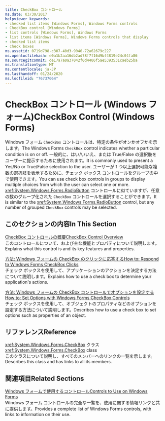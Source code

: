 ```yaml
---
title: CheckBox コントロール
ms.date: 03/30/2017
helpviewer_keywords:
- checked list items [Windows Forms], Windows Forms controls
- CheckBox control [Windows Forms]
- list controls [Windows Forms], Windows Forms
- list items [Windows Forms], Windows Forms controls that display
- checked list items
- check boxes
ms.assetid: 0719d798-c307-40d3-9040-72a62679c227
ms.openlocfilehash: e0a1b2aa16db2ad78f7f16d9bf4819e24c04fa86
ms.sourcegitcommit: de17a7a0a37042f0d4406f5ae5393531caeb25ba
ms.translationtype: MT
ms.contentlocale: ja-JP
ms.lasthandoff: 01/24/2020
ms.locfileid: "76737064"
---
```

# <a name="checkbox-control-windows-forms"></a><span data-ttu-id="88c42-102">CheckBox コントロール (Windows フォーム)</span><span class="sxs-lookup"><span data-stu-id="88c42-102">CheckBox Control (Windows Forms)</span></span>
<span data-ttu-id="88c42-103">Windows フォーム `CheckBox` コントロールは、特定の条件がオンかオフかを示します。</span><span class="sxs-lookup"><span data-stu-id="88c42-103">The Windows Forms `CheckBox` control indicates whether a particular condition is on or off.</span></span> <span data-ttu-id="88c42-104">一般的に、はい/いいえ、または True/False の選択肢をユーザーに提示するために使用されます。</span><span class="sxs-lookup"><span data-stu-id="88c42-104">It is commonly used to present a Yes/No or True/False selection to the user.</span></span> <span data-ttu-id="88c42-105">ユーザーが 1 つ以上選択可能な複数の選択肢を表示するために、チェック ボックス コントロールをグループの中で使用できます。</span><span class="sxs-lookup"><span data-stu-id="88c42-105">You can use check box controls in groups to display multiple choices from which the user can select one or more.</span></span> <span data-ttu-id="88c42-106"><xref:System.Windows.Forms.RadioButton> コントロールに似ていますが、任意の数のグループ化された `CheckBox` コントロールを選択することができます。</span><span class="sxs-lookup"><span data-stu-id="88c42-106">It is similar to the <xref:System.Windows.Forms.RadioButton> control, but any number of grouped `CheckBox` controls may be selected.</span></span>  
  
## <a name="in-this-section"></a><span data-ttu-id="88c42-107">このセクションの内容</span><span class="sxs-lookup"><span data-stu-id="88c42-107">In This Section</span></span>  
 [<span data-ttu-id="88c42-108">CheckBox コントロールの概要</span><span class="sxs-lookup"><span data-stu-id="88c42-108">CheckBox Control Overview</span></span>](checkbox-control-overview-windows-forms.md)  
 <span data-ttu-id="88c42-109">このコントロールについて、および主な機能とプロパティについて説明します。</span><span class="sxs-lookup"><span data-stu-id="88c42-109">Explains what this control is and its key features and properties.</span></span>  
  
 [<span data-ttu-id="88c42-110">方法: Windows フォームの CheckBox のクリックに応答する</span><span class="sxs-lookup"><span data-stu-id="88c42-110">How to: Respond to Windows Forms CheckBox Clicks</span></span>](how-to-respond-to-windows-forms-checkbox-clicks.md)  
 <span data-ttu-id="88c42-111">チェック ボックスを使用して、アプリケーションのアクションを決定する方法について説明します。</span><span class="sxs-lookup"><span data-stu-id="88c42-111">Explains how to use a check box to determine your application's actions.</span></span>  
  
 [<span data-ttu-id="88c42-112">方法: Windows フォームの CheckBox コントロールでオプションを設定する</span><span class="sxs-lookup"><span data-stu-id="88c42-112">How to: Set Options with Windows Forms CheckBox Controls</span></span>](how-to-set-options-with-windows-forms-checkbox-controls.md)  
 <span data-ttu-id="88c42-113">チェック ボックスを使用して、オブジェクトのプロパティなどのオプションを設定する方法について説明します。</span><span class="sxs-lookup"><span data-stu-id="88c42-113">Describes how to use a check box to set options such as properties of an object.</span></span>  
  
## <a name="reference"></a><span data-ttu-id="88c42-114">リファレンス</span><span class="sxs-lookup"><span data-stu-id="88c42-114">Reference</span></span>  
 <span data-ttu-id="88c42-115"><xref:System.Windows.Forms.CheckBox> クラス</span><span class="sxs-lookup"><span data-stu-id="88c42-115"><xref:System.Windows.Forms.CheckBox> class</span></span>  
 <span data-ttu-id="88c42-116">このクラスについて説明し、すべてのメンバーへのリンクの一覧を示します。</span><span class="sxs-lookup"><span data-stu-id="88c42-116">Describes this class and has links to all its members.</span></span>  
  
## <a name="related-sections"></a><span data-ttu-id="88c42-117">関連項目</span><span class="sxs-lookup"><span data-stu-id="88c42-117">Related Sections</span></span>  
 [<span data-ttu-id="88c42-118">Windows フォームで使用するコントロール</span><span class="sxs-lookup"><span data-stu-id="88c42-118">Controls to Use on Windows Forms</span></span>](controls-to-use-on-windows-forms.md)  
 <span data-ttu-id="88c42-119">Windows フォーム コントロールの完全な一覧を、使用に関する情報リンクと共に提供します。</span><span class="sxs-lookup"><span data-stu-id="88c42-119">Provides a complete list of Windows Forms controls, with links to information on their use.</span></span>
